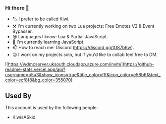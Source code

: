 <!--
![Logo](https://64.media.tumblr.com/26b2fa1b1f843215101870d588b75527/tumblr_mmqluk6Dft1r082jyo1_640.gifv)
-->

### Hi there 👋

- 🏷️ I prefer to be called Kiwi.
- ⚒️ I'm currently working on two Lua projects: Free Emotes V2 & Event Bypasser.
- 😎 Languages I know: Lua & Partial JavaScript.
- 🤔 I'm currently learning JavaScript.
- 📫 How to reach me: Discord (https://discord.gg/tU87b6w).
- 😐 I work on my projects solo, but if you'd like to collab feel free to DM.

<!--
Here are some ideas to get you started:

- 🔭 I’m currently working on ...
- 🌱 I’m currently learning ...
- 👯 I’m looking to collaborate on ...
- 🤔 I’m looking for help with ...
- 💬 Ask me about ...
- 📫 How to reach me: ...
- 😄 Pronouns: ...
- ⚡ Fun fact: ...
-->
    
![https://wdmcserver.uksouth.cloudapp.azure.com/invite](https://github-readme-stats.vercel.app/api?username=o5u3&show_icons=true&title_color=fff&icon_color=e56b6f&text_color=ecf8f8&bg_color=355070)
    
    
## Used By

This account is used by the following people:
- KiwisASkid
